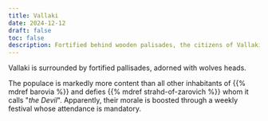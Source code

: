 ```yaml
---
title: Vallaki
date: 2024-12-12
draft: false
toc: false
description: Fortified behind wooden palisades, the citizens of Vallaki seem to defy the dangers of Barovia
---
```


Vallaki is surrounded by fortified pallisades, adorned with wolves heads.

The populace is markedly more content than all other inhabitants of {{% mdref barovia %}} and defies {{% mdref strahd-of-zarovich %}} whom it calls "*the Devil*". Apparently, their morale is boosted through a weekly festival whose attendance is mandatory.